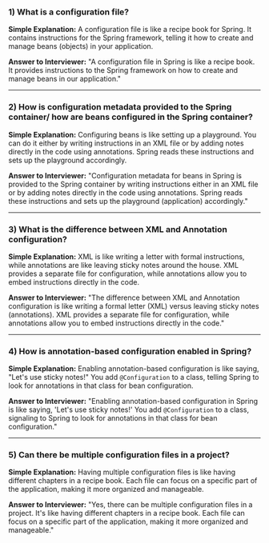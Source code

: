 
### 1) What is a configuration file?

**Simple Explanation:**
A configuration file is like a recipe book for Spring. It contains instructions for the Spring framework, telling it how to create and manage beans (objects) in your application.

**Answer to Interviewer:**
"A configuration file in Spring is like a recipe book. It provides instructions to the Spring framework on how to create and manage beans in our application."

---

### 2) How is configuration metadata provided to the Spring container/ how are beans configured in the Spring container?

**Simple Explanation:**
Configuring beans is like setting up a playground. You can do it either by writing instructions in an XML file or by adding notes directly in the code using annotations. Spring reads these instructions and sets up the playground accordingly.

**Answer to Interviewer:**
"Configuration metadata for beans in Spring is provided to the Spring container by writing instructions either in an XML file or by adding notes directly in the code using annotations. Spring reads these instructions and sets up the playground (application) accordingly."

---

### 3) What is the difference between XML and Annotation configuration?

**Simple Explanation:**
XML is like writing a letter with formal instructions, while annotations are like leaving sticky notes around the house. XML provides a separate file for configuration, while annotations allow you to embed instructions directly in the code.

**Answer to Interviewer:**
"The difference between XML and Annotation configuration is like writing a formal letter (XML) versus leaving sticky notes (annotations). XML provides a separate file for configuration, while annotations allow you to embed instructions directly in the code."

---

### 4) How is annotation-based configuration enabled in Spring?

**Simple Explanation:**
Enabling annotation-based configuration is like saying, "Let's use sticky notes!" You add `@Configuration` to a class, telling Spring to look for annotations in that class for bean configuration.

**Answer to Interviewer:**
"Enabling annotation-based configuration in Spring is like saying, 'Let's use sticky notes!' You add `@Configuration` to a class, signaling to Spring to look for annotations in that class for bean configuration."

---

### 5) Can there be multiple configuration files in a project?

**Simple Explanation:**
Having multiple configuration files is like having different chapters in a recipe book. Each file can focus on a specific part of the application, making it more organized and manageable.

**Answer to Interviewer:**
"Yes, there can be multiple configuration files in a project. It's like having different chapters in a recipe book. Each file can focus on a specific part of the application, making it more organized and manageable."
